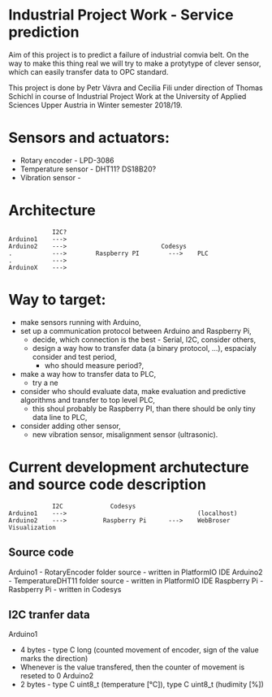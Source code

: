 # Industrial Project Work - Service prediction

Aim of this project is to predict a failure of industrial comvia belt. On the way to make this thing real we will try to make a protytype of clever sensor, which can easily transfer data to OPC standard.

This project is done by Petr Vávra and Cecilia Fili under direction of Thomas Schichl in course of Industrial Project Work at the University of Applied Sciences Upper Austria in Winter semester 2018/19.

# Sensors and actuators:

* Rotary encoder - LPD-3086
* Temperature sensor - DHT11? DS18B20?
* Vibration sensor - 

# Architecture
```
            I2C?
Arduino1    --->
Arduino2    --->                          Codesys 
.           --->        Raspberry PI        --->    PLC
.           --->
ArduinoX    --->
```
# Way to target:

* make sensors running with Arduino,
* set up a communication protocol between Arduino and Raspberry Pi,
    * decide, which connection is the best - Serial, I2C, consider others,
    * design a way how to transfer data (a binary protocol, ...), espacialy consider and test period,
        * who should measure period?,
* make a way how to transfer data to PLC,
    * try a ne
* consider who should evaluate data, make evaluation and predictive algorithms and transfer to top level PLC,
    * this shoul probably be Raspberry PI, than there should be only tiny data line to PLC,
* consider adding other sensor,
    * new vibration sensor, misalignment sensor (ultrasonic).

# Current development archutecture and source code description
```
            I2C             Codesys 
Arduino1    --->                                    (localhost)
Arduino2    --->          Raspberry Pi      --->    WebBroser Visualization       
```
## Source code

Arduino1 - RotaryEncoder folder source - written in PlatformIO IDE
Arduino2 - TemperatureDHT11 folder source - written in PlatformIO IDE
Raspberry Pi - Rasbperry Pi - written in Codesys

## I2C tranfer data

Arduino1 
* 4 bytes - type C long (counted movement of encoder, sign of the value marks the direction)
* Whenever is the value transfered, then the counter of movement is reseted to 0
Arduino2 
* 2 bytes - type C uint8_t (temperature [°C]), type C uint8_t (hudimity [%])


